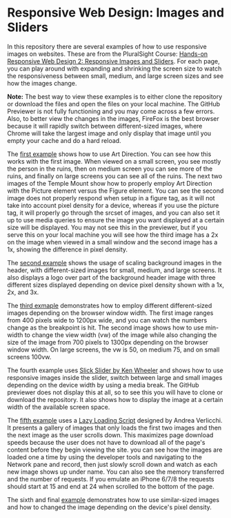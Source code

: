 <h1>Responsive Web Design: Images and Sliders</h1>

<p>In this repository there are several examples of how to use responsive images on websites. These are from the PluralSight Course: <a href="https://www.pluralsight.com/courses/responsive-web-design-images-sliders">Hands-on Responsive Web Design 2: Responsive Images and Sliders</a>. For each page, you can play around with expanding and shrinking the screen size to watch the responsiveness between small, medium, and large screen sizes and see how the images change.</p>

<p><strong>Note:</strong> The best way to view these examples is to either clone the repository or download the files and open the files on your local machine. The GitHub Previewer is not fully functioning and you may come across a few errors. Also, to better view the changes in the images, FireFox is the best browser because it will rapidly switch between different-sized images, where Chrome will take the largest image and only display that image until you empty your cache and do a hard reload.</p>

<p>The <a href="https://htmlpreview.github.io/?https://github.com/DevJHennessy/Responsive_Design_Images/blob/master/Art_Direction/index.html">first example</a> shows how to use Art Direction. You can see how this works with the first image. When viewed on a small screen, you see mostly the person in the ruins, then on medium screen you can see more of the ruins, and finally on large screens you can see all of the ruins. The next two images of the Temple Mount show how to properly employ Art Direction with the Picture element versus the Figure element. You can see the second image does not properly respond when setup in a figure tag, as it will not take into account pixel density for a device, whereas if you use the picture tag, it will properly go through the srcset of images, and you can also set it up to use media queries to ensure the image you want displayed at a certain size will be displayed. You may not see this in the previewer, but if you serve this on your local machine you will see how the third image has a 2x on the image when viewed in a small window and the second image has a 1x, showing the difference in pixel density.</p>

<p>The <a href="https://htmlpreview.github.io/?https://github.com/DevJHennessy/Responsive_Design_Images/blob/master/Background_Scaling_Images/index.html">second example</a> shows the usage of scaling background images in the header, with different-sized images for small, medium, and large screens. It also displays a logo over part of the background header image with three different sizes displayed depending on device pixel density shown with a 1x, 2x, and 3x.</p>

<p>The <a href="https://htmlpreview.github.io/?https://github.com/DevJHennessy/Responsive_Design_Images/blob/master/Different_Sized_Responsive_Images/index.html">third exmaple</a> demonstrates how to employ different different-sized images depending on the browser window width. The first image ranges from 400 pixels wide to 1200px wide, and you can watch the numbers change as the breakpoint is hit. The second image shows how to use min-width to change the view width (vw) of the image while also changing the size of the image from 700 pixels to 1300px depending on the browser window width. On large screens, the vw is 50, on medium 75, and on small screens 100vw.</p>

<p>The fourth example uses <a href="http://kenwheeler.github.io/slick/">Slick Slider by Ken Wheeler</a> and shows how to use responsive images inside the slider, switch between large and small images depending on the device width by using a media break. The GitHub previewer does not display this at all, so to see this you will have to clone or download the repository. It also shows how to display the image at a certain width of the available screen space.</p>

<p>The <a href="https://htmlpreview.github.io/?https://github.com/DevJHennessy/Responsive_Design_Images/blob/master/Lazy_Load_Images/gallery1.html">fifth example</a> uses a <a href="https://www.andreaverlicchi.eu/lazyload/">Lazy Loading Script</a> designed by Andrea Verlicchi. It presents a gallery of images that only loads the first two images and then the next image as the user scrolls down. This maximizes page download speeds because the user does not have to download all of the page's content before they begin viewing the site. you can see how the images are loaded one a time by using the developer tools and navigating to the Network pane and record, then just slowly scroll down and watch as each new image shows up under name. You can also see the memory transferred and the number of requests. If you emulate an iPhone 6/7/8 the requests should start at 15 and end at 24 when scrolled to the bottom of the page.</p>

<p>The sixth and final <a href="https://htmlpreview.github.io/?https://github.com/DevJHennessy/Responsive_Design_Images/blob/master/Similar_Sized_Responsive_Images/index.html">example</a> demonstrates how to use similar-sized images and how to changed the image depending on the device's pixel density.</p>
